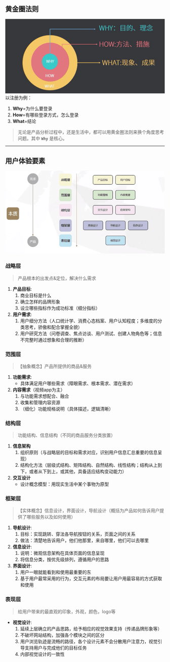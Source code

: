 ## 黄金圈法则
![alt](images/2_1.png)
以注册为例：   
1. **Why**=为什么要登录
2. **How**=有哪些登录方式，怎么登录
3. **What**=结论

>无论是产品分析过程中，还是生活中，都可以用黄金圈法则来换个角度思考问题。其中 **`Why`** 是核心。

---
## 用户体验要素
![alt](images/2_3.png) 

### 战略层
>产品根本的出发点&定位，解决什么需求
1. **产品目标**:
    1. 商业目标是什么 
    2. 确立怎样的品牌形象 
    3. 设立哪些指标作为成功标准（细分指标） 
2. **用户需求**:
    1. 用户细分方法（人口统计学、消费心态档案、用户认知程度；多维度的分类思考，骄傲和配合掌握全貌） 
    2. 用户研究方法（问卷调查、焦点访谈、用户测试、创建人物角色等；信息不完整时通过想象和合理的推断）



### 范围层
>【抽象概念】产品所提供的商品&服务
1. **功能需求**:
    - 具体满足用户哪些需求（障眼需求、根本需求、潜在需求） 
2. **内容需求**（视频app为主）
    1. 与功能需求想配合、融合 
    2. 收集和管理内容资源 
    3. （细化）功能规格说明（具体描述，逻辑清晰）



### 结构层
>功能结构、信息结构（不同的商品服务分类放置）
1. **信息架构**
    1. 组织原则（与战略层的目标和需求对应，识别用户信息汇总重要的信息呈现）
    2. 结构化方法（层级式结构、矩阵结构、自然结构、线性结构；结构从上到下，或者从下到上，或其他，具备适应结构变动能力） 
2. **交互设计** 
    - 设计概念模型：用现实生活中某个事物为原型

### 框架层
>【实体概念】信息设计，界面设计，导航设计（概括为产品如何告诉用户提供了哪些服务以及如何使用）
1. **导航设计**:
    1. 目标：实现跳转、穿法各导航按钮的关系，页面之间的关系
    2. 做法：清楚地告诉用户，他们他那里，来自哪里，他们可以去哪里 
2. **信息设计**:
    1. 说明：微观信息架构在具体页面的信息呈现
    2. 将信息分类，按优先级排列，遵循用户的思路
3. **界面设计**:
    1. 用户一眼就能看到和使用最重要的东
    2. 基于用户最常采用的行为，交互元素的布局要让用户用最容易的方式获取和使用

### 表现层
>给用户带来的最直观的印象，外观，颜色，logo等
- **视觉设计**:
    1. 延续上层确立的产品思路，给予相应的视觉效果支持（传递品牌形象等）
    2. 不破坏网站结构，加强各个模块之间的区分
    3. 用户浏览轨迹是流畅的路径，各个设计元素不会分散用户注意力，视觉引导支持用户与完成他们的目标任务
    4. 内部视觉设计的一致性





